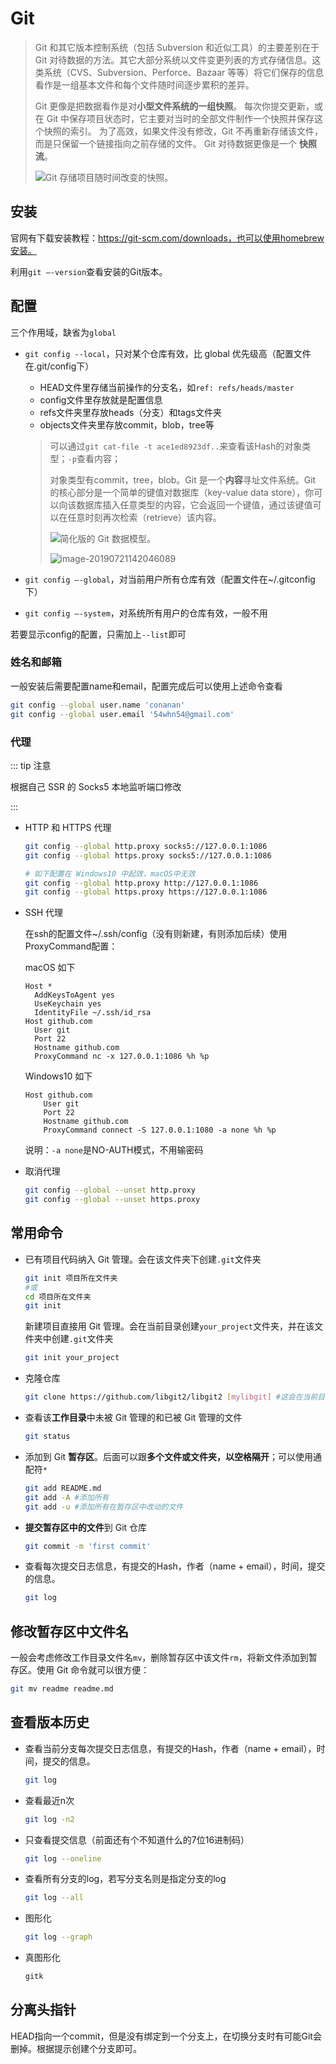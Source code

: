 # Git
> Git 和其它版本控制系统（包括 Subversion 和近似工具）的主要差别在于 Git 对待数据的方法。其它大部分系统以文件变更列表的方式存储信息。这类系统（CVS、Subversion、Perforce、Bazaar 等等）将它们保存的信息看作是一组基本文件和每个文件随时间逐步累积的差异。
>
> Git 更像是把数据看作是对**小型文件系统的一组快照**。 每次你提交更新，或在 Git 中保存项目状态时，它主要对当时的全部文件制作一个快照并保存这个快照的索引。 为了高效，如果文件没有修改，Git 不再重新存储该文件，而是只保留一个链接指向之前存储的文件。 Git 对待数据更像是一个 **快照流**。
>
> ![Git 存储项目随时间改变的快照。](./images/snapshots.png)
>
> 

## 安装

官网有下载安装教程：https://git-scm.com/downloads，也可以使用homebrew安装。

利用`git —-version`查看安装的Git版本。



## 配置

三个作用域，缺省为`global`

* `git config --local`，只对某个仓库有效，比 global 优先级高（配置文件在.git/config下）

  * HEAD文件里存储当前操作的分支名，如`ref: refs/heads/master`
  * config文件里存放就是配置信息
  * refs文件夹里存放heads（分支）和tags文件夹
  * objects文件夹里存放commit，blob，tree等

  > 可以通过`git cat-file -t ace1ed8923df..`来查看该Hash的对象类型；`-p`查看内容；
  >
  > 对象类型有commit，tree，blob。Git 是一个**内容**寻址文件系统。Git 的核心部分是一个简单的键值对数据库（key-value data store），你可以向该数据库插入任意类型的内容，它会返回一个键值，通过该键值可以在任意时刻再次检索（retrieve）该内容。
  >
  > ![简化版的 Git 数据模型。](./images/data-model-1.png)
  >
  > ![image-20190721142046089](./images/image-20190721142046089.png)

* `git config —-global`，对当前用户所有仓库有效（配置文件在~/.gitconfig下）

* `git config —-system`，对系统所有用户的仓库有效，一般不用

若要显示config的配置，只需加上`--list`即可



### 姓名和邮箱

一般安装后需要配置name和email，配置完成后可以使用上述命令查看

```bash
git config --global user.name 'conanan'
git config --global user.email '54whn54@gmail.com'
```



### 代理

::: tip 注意

根据自己 SSR 的 Socks5 本地监听端口修改

:::

*   HTTP 和 HTTPS 代理

    ```bash
    git config --global http.proxy socks5://127.0.0.1:1086
    git config --global https.proxy socks5://127.0.0.1:1086
    
    # 如下配置在 Windows10 中起效，macOS中无效
    git config --global http.proxy http://127.0.0.1:1086
    git config --global https.proxy https://127.0.0.1:1086
    ```

*   SSH 代理

    在ssh的配置文件~/.ssh/config（没有则新建，有则添加后续）使用ProxyCommand配置：

    macOS 如下

    ```
    Host *
      AddKeysToAgent yes
      UseKeychain yes
      IdentityFile ~/.ssh/id_rsa
    Host github.com
      User git
      Port 22
      Hostname github.com
      ProxyCommand nc -x 127.0.0.1:1086 %h %p
    ```

    Windows10 如下

    ```
    Host github.com
    	User git
    	Port 22
    	Hostname github.com
    	ProxyCommand connect -S 127.0.0.1:1080 -a none %h %p
    ```

    说明：`-a none`是NO-AUTH模式，不用输密码

*   取消代理

    ```bash
    git config --global --unset http.proxy
    git config --global --unset https.proxy
    ```

    







## 常用命令

* 已有项目代码纳入 Git 管理。会在该文件夹下创建`.git`文件夹

  ```bash
  git init 项目所在文件夹
  #或
  cd 项目所在文件夹
  git init
  ```

  新建项目直接用 Git 管理。会在当前目录创建`your_project`文件夹，并在该文件夹中创建`.git`文件夹

  ```bash
  git init your_project
  ```

* 克隆仓库

  ```bash
  git clone https://github.com/libgit2/libgit2 [mylibgit] #这会在当前目录下创建一个名为 “libgit2”或自定义的目录
  ```

  

* 查看该**工作目录**中未被 Git 管理的和已被 Git 管理的文件

  ```bash
  git status
  ```

* 添加到 Git **暂存区**。后面可以跟**多个文件或文件夹，以空格隔开**；可以使用通配符`*`

  ```bash
  git add README.md
  git add -A #添加所有
  git add -u #添加所有在暂存区中改动的文件
  ```

* **提交暂存区中的文件**到 Git 仓库

  ```bash
  git commit -m 'first commit'
  ```

* 查看每次提交日志信息，有提交的Hash，作者（name + email），时间，提交的信息。

  ```bash
  git log
  ```

  

## 修改暂存区中文件名

一般会考虑修改工作目录文件名`mv`，删除暂存区中该文件`rm`，将新文件添加到暂存区。使用 Git 命令就可以很方便：

```bash
git mv readme readme.md
```



## 查看版本历史

* 查看当前分支每次提交日志信息，有提交的Hash，作者（name + email），时间，提交的信息。

  ```bash
  git log
  ```

* 查看最近n次

  ```bash
  git log -n2
  ```

* 只查看提交信息（前面还有个不知道什么的7位16进制码）

  ```bash
  git log --oneline
  ```

* 查看所有分支的log，若写分支名则是指定分支的log

  ```bash
  git log --all
  ```

* 图形化

  ```bash
  git log --graph
  ```

* 真图形化

  ```bash
  gitk
  ```

  







## 分离头指针

HEAD指向一个commit，但是没有绑定到一个分支上，在切换分支时有可能Git会删掉。根据提示创建个分支即可。
